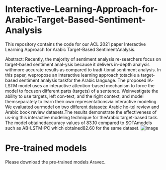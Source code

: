 # Interactive-Learning-Approach-for-Arabic-Target-Based-Sentiment-Analysis
This repository contains the code for our ACL 2021 paper Interactive Learning Approach for Arabic Target-Based SentimentAnalysis.

Abstract: Recently, the majority of sentiment analysis re-searchers focus on target-based sentiment anal-ysis because it delivers in-depth analysis withmore  accurate  results  as  compared  to  tradi-tional  sentiment  analysis.   In  this  paper,  wepropose  an  interactive  learning  approach  totackle  a  target-based  sentiment  analysis  taskfor  the  Arabic  language.    The  proposed  IA-LSTM  model  uses  an  interactive  attention-based mechanism to force the model to focuson different parts (targets) of a sentence.  Weinvestigate the ability to use targets,  left con-text,  and  the  right  context,  and  model  themseparately  to  learn  their  own  representationsvia  interactive  modeling.    We  evaluated  ourmodel  on  two  different  datasets:   Arabic  ho-tel  review  and  Arabic  book  review  datasets.The results demonstrate the effectiveness of us-ing this interactive modeling technique for theArabic target-based task.  The model obtainedaccuracy values of 83.10 compared to SOTAmodels such as AB-LSTM-PC which obtained82.60 for the same dataset.
![image](https://user-images.githubusercontent.com/88626152/128638691-d419bb7f-51ed-4d6c-ac8f-f3c0de0b6ce6.png)
# Pre-trained models
Please download the pre-trained models Aravec.

